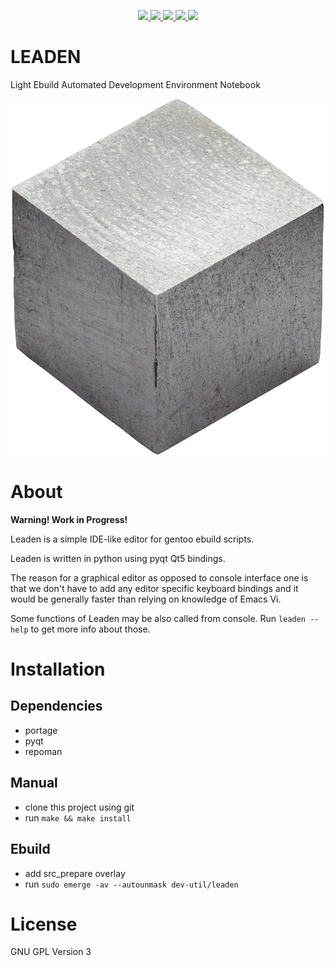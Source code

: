<p align="center">
    <a href="https://gitlab.com/src_prepare/leaden/pipelines">
        <img src="https://gitlab.com/src_prepare/badge/leaden/master/pipeline.svg">
    </a>
    <a href="https://gentoo.org/">
        <img src="https://gitlab.com/src_prepare/badge/-/raw/master/powered-by-gentoo-linux-tyrian.svg">
    </a>
    <a href="./LICENSE">
        <img src="https://img.shields.io/badge/license-GPLv3-blue.svg">
    </a>
    <a href="https://app.element.io/#/room/#src_prepare:matrix.org">
        <img src="https://gitlab.com/src_prepare/badge/-/raw/master/chat-matrix-blue.svg">
    </a>
    <a href="https://gitlab.com/src_prepare/badge/commits/master.atom">
        <img src="https://gitlab.com/src_prepare/badge/-/raw/master/feed-atom-orange.svg">
    </a>
</p>


# LEADEN

Light Ebuild Automated Development Environment Notebook

<p align="center">
    <a href="https://gitlab.com/src_prepare/leaden">
        <img src="./lead.png">
    </a>
</p>


# About

**Warning! Work in Progress!**

Leaden is a simple IDE-like editor for gentoo ebuild scripts.

Leaden is written in python using pyqt Qt5 bindings.

The reason for a graphical editor as opposed to console interface one is that we don't have to add any editor specific keyboard bindings and it would be generally faster than relying on knowledge of Emacs Vi.

Some functions of Leaden may be also called from console. Run `leaden --help` to get more info about those.


# Installation

## Dependencies

- portage
- pyqt
- repoman

## Manual

- clone this project using git
- run `make && make install`

## Ebuild

- add src_prepare overlay
- run `sudo emerge -av --autounmask dev-util/leaden`


# License

GNU GPL Version 3
